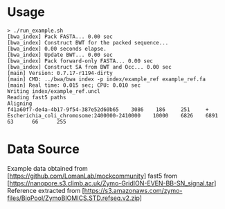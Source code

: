 # Usage

```
> ./run_example.sh
[bwa_index] Pack FASTA... 0.00 sec
[bwa_index] Construct BWT for the packed sequence...
[bwa_index] 0.00 seconds elapse.
[bwa_index] Update BWT... 0.00 sec
[bwa_index] Pack forward-only FASTA... 0.00 sec
[bwa_index] Construct SA from BWT and Occ... 0.00 sec
[main] Version: 0.7.17-r1194-dirty
[main] CMD: ../bwa/bwa index -p index/example_ref example_ref.fa
[main] Real time: 0.015 sec; CPU: 0.010 sec
Writing index/example_ref.uncl
Reading fast5 paths
Aligning
f41a60f7-de4a-4b17-9f54-387e52d60b65    3086    186     251     +       Escherichia_coli_chromosome:2400000-2410000    10000    6826    6891    63      66      255
```

# Data Source

Example data obtained from [https://github.com/LomanLab/mockcommunity]
fast5 from [https://nanopore.s3.climb.ac.uk/Zymo-GridION-EVEN-BB-SN_signal.tar]
Reference extracted from [https://s3.amazonaws.com/zymo-files/BioPool/ZymoBIOMICS.STD.refseq.v2.zip]
